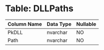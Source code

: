 # Table: DLLPaths

| Column Name | Data Type | Nullable |
|-------------|-----------|----------|
| PkDLL | nvarchar | NO |
| Path | nvarchar | NO |
